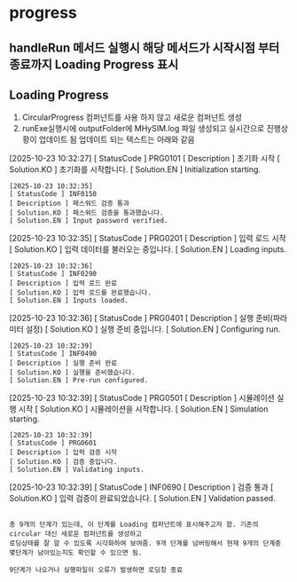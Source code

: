 # progress

## handleRun 메서드 실행시 해당 메서드가 시작시점 부터 종료까지 Loading Progress 표시

## Loading Progress

1. CircularProgress 컴퍼넌트를 사용 하지 않고 새로운 컴퍼넌트 생성
2. runExe실행시에 outputFolder에 MHySIM.log 파일 생성되고 실시간으로 진행상황이 업데이트 됨 업데이트 되는 텍스트는 아래와 같음

[2025-10-23 10:32:27]
[ StatusCode ] PRG0101
[ Description ] 초기화 시작
[ Solution.KO ] 초기화를 시작합니다.
[ Solution.EN ] Initialization starting.

```
[2025-10-23 10:32:35]
[ StatusCode ] INF0150
[ Description ] 패스워드 검증 통과
[ Solution.KO ] 패스워드 검증을 통과했습니다.
[ Solution.EN ] Input password verified.
```

[2025-10-23 10:32:35]
[ StatusCode ] PRG0201
[ Description ] 입력 로드 시작
[ Solution.KO ] 입력 데이터를 불러오는 중입니다.
[ Solution.EN ] Loading inputs.

```
[2025-10-23 10:32:36]
[ StatusCode ] INF0290
[ Description ] 입력 로드 완료
[ Solution.KO ] 입력 로드를 완료했습니다.
[ Solution.EN ] Inputs loaded.
```

[2025-10-23 10:32:36]
[ StatusCode ] PRG0401
[ Description ] 실행 준비(파라미터 설정)
[ Solution.KO ] 실행 준비 중입니다.
[ Solution.EN ] Configuring run.

```
[2025-10-23 10:32:39]
[ StatusCode ] INF0490
[ Description ] 실행 준비 완료
[ Solution.KO ] 실행을 준비했습니다.
[ Solution.EN ] Pre-run configured.
```

[2025-10-23 10:32:39]
[ StatusCode ] PRG0501
[ Description ] 시뮬레이션 실행 시작
[ Solution.KO ] 시뮬레이션을 시작합니다.
[ Solution.EN ] Simulation starting.

```
[2025-10-23 10:32:39]
[ StatusCode ] PRG0601
[ Description ] 입력 검증 시작
[ Solution.KO ] 검증 중입니다.
[ Solution.EN ] Validating inputs.
```

[2025-10-23 10:32:39]
[ StatusCode ] INF0690
[ Description ] 검증 통과
[ Solution.KO ] 입력 검증이 완료되었습니다.
[ Solution.EN ] Validation passed.

```

총 9개의 단계가 있는데, 이 단계를 Loading 컴퍼넌트에 표시해주고자 함. 기존의 circular 대신 새로운 컴퍼넌트를 생성하고
로딩상태를 잘 알 수 있도록 시각화하여 보여줌. 9개 단계를 넘버링해서 현재 9개의 단계중 몇단계가 남아있는지도 확인할 수 있으면 됨.

9단계가 나오거나 실행파일이 오류가 발생하면 로딩창 종료
```
